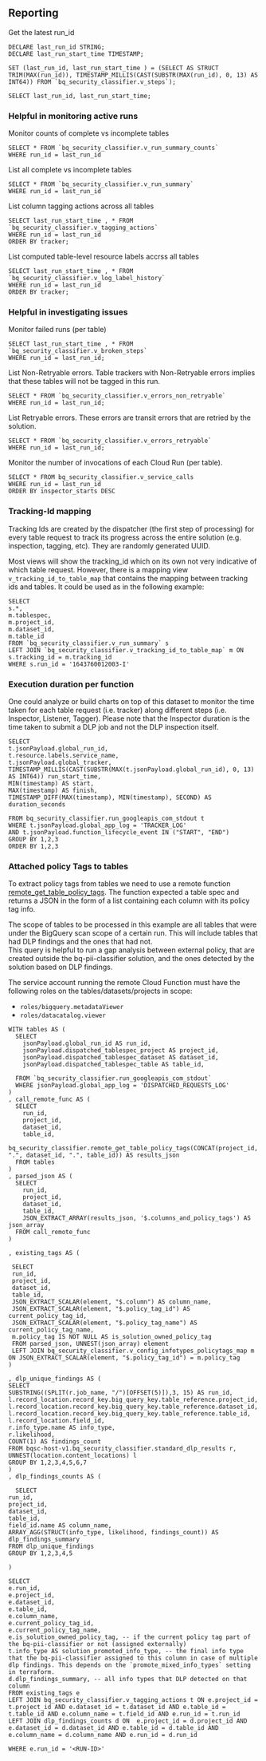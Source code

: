 ## Reporting

Get the latest run_id

```roomsql
DECLARE last_run_id STRING;
DECLARE last_run_start_time TIMESTAMP;

SET (last_run_id, last_run_start_time ) = (SELECT AS STRUCT TRIM(MAX(run_id)), TIMESTAMP_MILLIS(CAST(SUBSTR(MAX(run_id), 0, 13) AS INT64)) FROM `bq_security_classifier.v_steps`);

SELECT last_run_id, last_run_start_time;
```

### Helpful in monitoring active runs

Monitor counts of complete vs incomplete tables
```roomsql
SELECT * FROM `bq_security_classifier.v_run_summary_counts`
WHERE run_id = last_run_id
```

List all complete vs incomplete tables
```roomsql
SELECT * FROM `bq_security_classifier.v_run_summary`
WHERE run_id = last_run_id
```


List column tagging actions across all tables

```roomsql
SELECT last_run_start_time , * FROM `bq_security_classifier.v_tagging_actions`
WHERE run_id = last_run_id
ORDER BY tracker;
```


List computed table-level resource labels accrss all tables 

```roomsql
SELECT last_run_start_time , * FROM `bq_security_classifier.v_log_label_history`
WHERE run_id = last_run_id
ORDER BY tracker;
```

### Helpful in investigating issues
 

Monitor failed runs (per table)

```roomsql
SELECT last_run_start_time , * FROM `bq_security_classifier.v_broken_steps` 
WHERE run_id = last_run_id;
```

List Non-Retryable errors. Table trackers with Non-Retryable errors implies that these tables will not be tagged in this run. 
```roomsql
SELECT * FROM `bq_security_classifier.v_errors_non_retryable`
WHERE run_id = last_run_id;
```

List Retryable errors. These errors are transit errors that are retried by the solution. 
```roomsql
SELECT * FROM `bq_security_classifier.v_errors_retryable`
WHERE run_id = last_run_id;
```

Monitor the number of invocations of each Cloud Run (per table).

```roomsql
SELECT * FROM bq_security_classifier.v_service_calls
WHERE run_id = last_run_id
ORDER BY inspector_starts DESC
```

### Tracking-Id mapping
Tracking Ids are created by the dispatcher (the first step of
processing) for every table request to track its progress
across the entire solution (e.g. inspection, tagging, etc). They are randomly generated UUID.  

Most views will show the tracking_id which on its own not very indicative
of which table request. However, there is a mapping view `v_tracking_id_to_table_map`
that contains the mapping between tracking ids and tables. It could be
used as in the following example:
```roomsql
SELECT 
s.*,
m.tablespec,
m.project_id,
m.dataset_id,
m.table_id
FROM `bq_security_classifier.v_run_summary` s
LEFT JOIN `bq_security_classifier.v_tracking_id_to_table_map` m ON s.tracking_id = m.tracking_id
WHERE s.run_id = '1643760012003-I'
```

### Execution duration per function
One could analyze or build charts on top of this dataset to monitor 
the time taken for each table request (i.e. tracker) along different steps (i.e. Inspector, Listener, Tagger). 
Please note that the Inspector duration is the time taken to submit a DLP job and not the DLP inspection itself.
```roomsql
SELECT  
t.jsonPayload.global_run_id,
t.resource.labels.service_name,
t.jsonPayload.global_tracker,
TIMESTAMP_MILLIS(CAST(SUBSTR(MAX(t.jsonPayload.global_run_id), 0, 13) AS INT64)) run_start_time,
MIN(timestamp) AS start, 
MAX(timestamp) AS finish,
TIMESTAMP_DIFF(MAX(timestamp), MIN(timestamp), SECOND) AS duration_seconds

FROM bq_security_classifier.run_googleapis_com_stdout t
WHERE t.jsonPayload.global_app_log = 'TRACKER_LOG'
AND t.jsonPayload.function_lifecycle_event IN ("START", "END")
GROUP BY 1,2,3
ORDER BY 1,2,3
```

### Attached policy Tags to tables
To extract policy tags from tables we need to use a remote function [remote_get_table_policy_tags](../helpers/bq-remote-functions/get-policy-tags).
The function expected a table spec and returns a JSON in the form of a list containing each column with its policy tag info. 

The scope of tables to be processed in this example are all tables that were under the BigQuery scan scope of a certain run. This will include tables that had DLP findings and the ones that had not.   
This query is helpful to run a gap analysis between external policy, that are created outside the bq-pii-classifier solution, and the ones detected by the solution based on DLP findings.

The service account running the remote Cloud Function must have the following roles on the tables/datasets/projects in scope:
* `roles/bigquery.metadataViewer`
* `roles/datacatalog.viewer`


```roomsql
WITH tables AS (
  SELECT
    jsonPayload.global_run_id AS run_id,
    jsonPayload.dispatched_tablespec_project AS project_id,
    jsonPayload.dispatched_tablespec_dataset AS dataset_id,
    jsonPayload.dispatched_tablespec_table AS table_id,

  FROM `bq_security_classifier.run_googleapis_com_stdout`
  WHERE jsonPayload.global_app_log = 'DISPATCHED_REQUESTS_LOG'
)
, call_remote_func AS (
  SELECT
    run_id, 
    project_id,
    dataset_id,
    table_id, 
    bq_security_classifier.remote_get_table_policy_tags(CONCAT(project_id, ".", dataset_id, ".", table_id)) AS results_json 
  FROM tables
)
, parsed_json AS (
  SELECT
    run_id,
    project_id,
    dataset_id,
    table_id, 
    JSON_EXTRACT_ARRAY(results_json, '$.columns_and_policy_tags') AS json_array
  FROM call_remote_func
)

, existing_tags AS (

 SELECT
 run_id,
 project_id,
 dataset_id,
 table_id, 
 JSON_EXTRACT_SCALAR(element, "$.column") AS column_name,
 JSON_EXTRACT_SCALAR(element, "$.policy_tag_id") AS current_policy_tag_id,
 JSON_EXTRACT_SCALAR(element, "$.policy_tag_name") AS current_policy_tag_name,
 m.policy_tag IS NOT NULL AS is_solution_owned_policy_tag
 FROM parsed_json, UNNEST(json_array) element
 LEFT JOIN bq_security_classifier.v_config_infotypes_policytags_map m ON JSON_EXTRACT_SCALAR(element, "$.policy_tag_id") = m.policy_tag 
)

, dlp_unique_findings AS (
SELECT 
SUBSTRING((SPLIT(r.job_name, "/")[OFFSET(5)]),3, 15) AS run_id,
l.record_location.record_key.big_query_key.table_reference.project_id,
l.record_location.record_key.big_query_key.table_reference.dataset_id,
l.record_location.record_key.big_query_key.table_reference.table_id,
l.record_location.field_id,
r.info_type.name AS info_type,
r.likelihood,
COUNT(1) AS findings_count
FROM bqsc-host-v1.bq_security_classifier.standard_dlp_results r, UNNEST(location.content_locations) l
GROUP BY 1,2,3,4,5,6,7
)
, dlp_findings_counts AS (

  SELECT
run_id,
project_id,
dataset_id,
table_id,
field_id.name AS column_name,
ARRAY_AGG(STRUCT(info_type, likelihood, findings_count)) AS dlp_findings_summary
FROM dlp_unique_findings
GROUP BY 1,2,3,4,5

)

SELECT
e.run_id,
e.project_id,
e.dataset_id,
e.table_id,
e.column_name,
e.current_policy_tag_id,
e.current_policy_tag_name,
e.is_solution_owned_policy_tag, -- if the current policy tag part of the bq-pii-classifier or not (assigned externally)
t.info_type AS solution_promoted_info_type, -- the final info type that the bq-pii-classifier assigned to this column in case of multiple dlp findings. This depends on the `promote_mixed_info_types` setting in terraform.
d.dlp_findings_summary, -- all info types that DLP detected on that column
FROM existing_tags e
LEFT JOIN bq_security_classifier.v_tagging_actions t ON e.project_id = t.project_id AND e.dataset_id = t.dataset_id AND e.table_id = t.table_id AND e.column_name = t.field_id AND e.run_id = t.run_id
LEFT JOIN dlp_findings_counts d ON  e.project_id = d.project_id AND e.dataset_id = d.dataset_id AND e.table_id = d.table_id AND e.column_name = d.column_name AND e.run_id = d.run_id

WHERE e.run_id = '<RUN-ID>'
```